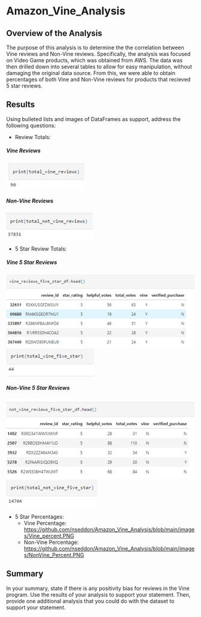 # Amazon_Vine_Analysis

## Overview of the Analysis
The purpose of this analysis is to determine the the correlation between Vine reviews and Non-Vine reviews.  Specifically, the analysis was focused on Video Game products, which was obtained from AWS.  The data was then drilled down into several tables to allow for easy manipulation, without damaging the original data source.  From this, we were able to obtain percentages of both Vine and Non-Vine reviews for products that recieved 5 star reviews.

## Results

Using bulleted lists and images of DataFrames as support, address the following questions:

-  Review Totals:
<div class="container" align="left">
  <div style="background-image">
    <h5 align="left">Vine Reviews</h5>
    <img src="https://github.com/nseddon/Amazon_Vine_Analysis/blob/main/images/Total_Vine.PNG">
  </div>
</div>

<div class="container" align="left">
  <div style="background-image">
    <h5 align="left">Non-Vine Reviews</h5>
    <img src="https://github.com/nseddon/Amazon_Vine_Analysis/blob/main/images/Total_NonVine.PNG">
  </div>
</div>

-  5 Star Review Totals:
<div class="container" align="left">
  <div style="background-image">
    <h5 align="left">Vine 5 Star Reviews</h5>
    <img src="https://github.com/nseddon/Amazon_Vine_Analysis/blob/main/images/Vine_5star_table.PNG">
    <img src="https://github.com/nseddon/Amazon_Vine_Analysis/blob/main/images/Vine_5star.PNG">
  </div>
</div>

<div class="container" align="left">
  <div style="background-image">
    <h5 align="left">Non-Vine 5 Star Reviews</h5>
    <img src="https://github.com/nseddon/Amazon_Vine_Analysis/blob/main/images/Non_Vine_5star_table.PNG">
    <img src="https://github.com/nseddon/Amazon_Vine_Analysis/blob/main/images/NonVine_5star.PNG">
  </div>
</div>

-  5 Star Percentages:
    -  Vine Percentage: https://github.com/nseddon/Amazon_Vine_Analysis/blob/main/images/Vine_percent.PNG
    -  Non-Vine Percentage: https://github.com/nseddon/Amazon_Vine_Analysis/blob/main/images/NonVine_Percent.PNG


## Summary
In your summary, state if there is any positivity bias for reviews in the Vine program. Use the results of your analysis to support your statement. Then, provide one additional analysis that you could do with the dataset to support your statement.
